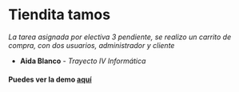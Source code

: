# Tiendita tamos

_La tarea asignada por electiva 3 pendiente, se realizo un carrito de compra, con dos usuarios, administrador y cliente_

* **Aida Blanco** - *Trayecto IV Informática*

#### Puedes ver la demo [aquí](http://aida-electiva-3.otterscompany.com/)